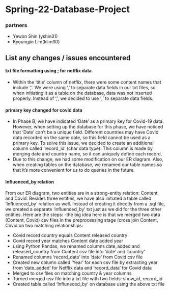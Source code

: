 # Spring-22-Database-Project


### partners 
- Yewon Shin (yshin31) 
- Kyoungjin Lim(klim30) 


## List any changes / issues encountered 
#### txt file formatting using ; for netflix data
- Within the ‘title’ column of netflix, there were some content names that include ‘,’. We were using ‘,’ to separate data fields in our txt files, so when initiating it as a table on the database, data was not inserted properly. Instead of ‘,’, we decided to use ‘;’ to separate data fields. 
#### primary key changed for covid data 
- In Phase B, we have indicated ‘Date’ as a primary key for Covid-19 data. However, when setting up the database for this phase, we have noticed that ‘Date’ can’t be a unique field. Different countries may have Covid data recorded on the same date, so this field cannot be used as a primary key. To solve this issue, we decided to create an additional column called ‘record_id’ (char data type). This column is made by merging date and country name, so it can uniquely define each record. 
- Due to this change, we had some modification on our ER diagram. Also, when creating tables on the database, we renamed our table names so that it’s more convenient for us to do queries in the future. 
#### Influenced_by relation 
From our ER diagram, two entities are in a strong-entity relation: Content and Covid. Besides three entities, we have also initiated a table called ‘Influenced_by’ relation as well. Instead of creating it directly from a .sql file, we created a separate ‘influenced_by’ txt just as we did for the three other entities. Here are the steps: 
-the big idea here is that we merged two data (Content, Covid) csv files in the preprocessing stage (cross join Content, Covid on two matching relationships: 
  - Covid record country equals Content released country 
  - Covid record year matches Content date added year 
  - using Python Pandas, we renamed columns date_added and released_country from Content csv file into ‘date’ and ‘country’ 
  - Renamed columns ‘record_date’ into ‘date’ from Covid csv file 
  - Created new column called ‘Year’ for each csv file by extracting year from ‘date_added’ for Netflix data and ‘record_data’ for Covid data 
  - Merged to csv files on matching country & year columns 
  - Turned merged csv file into a txt file with two fields: show_id, record_id 
  - Created table called ‘Influneced_by’ on database using the above txt file 
